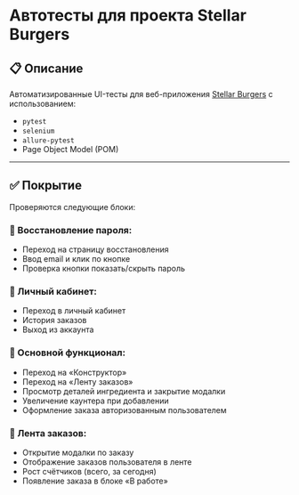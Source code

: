 # Автотесты для проекта Stellar Burgers

## 📋 Описание

Автоматизированные UI-тесты для веб-приложения [Stellar Burgers](https://stellarburgers.nomoreparties.site/) с использованием:

- `pytest`
- `selenium`
- `allure-pytest`
- Page Object Model (POM)

---

## ✅ Покрытие

Проверяются следующие блоки:

### 🔐 Восстановление пароля:
- Переход на страницу восстановления
- Ввод email и клик по кнопке
- Проверка кнопки показать/скрыть пароль

### 👤 Личный кабинет:
- Переход в личный кабинет
- История заказов
- Выход из аккаунта

### 🍔 Основной функционал:
- Переход на «Конструктор»
- Переход на «Ленту заказов»
- Просмотр деталей ингредиента и закрытие модалки
- Увеличение каунтера при добавлении
- Оформление заказа авторизованным пользователем

### 📝 Лента заказов:
- Открытие модалки по заказу
- Отображение заказов пользователя в ленте
- Рост счётчиков (всего, за сегодня)
- Появление заказа в блоке «В работе»
